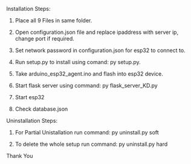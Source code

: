 Installation Steps:

1. Place all 9 Files in same folder.

2. Open configuration.json file and replace ipaddress with server ip, change port if required.

3. Set network password in configuration.json for esp32 to connect to.

4. Run setup.py to install using comand: py setup.py.

5. Take arduino_esp32_agent.ino and flash into esp32 device.

4. Start flask server using command: py flask_server_KD.py

5. Start esp32

6. Check database.json

Uninstallation Steps:

1. For Partial Unistallation run command: py uninstall.py soft

2. To delete the whole setup run command: py uninstall.py hard


Thank You
